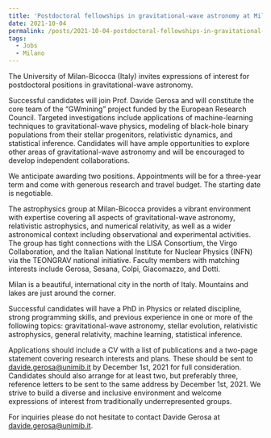```yaml
---
title: 'Postdoctoral fellowships in gravitational-wave astronomy at Milan-Bicocca (Italy)'
date: 2021-10-04
permalink: /posts/2021-10-04-postdoctoral-fellowships-in-gravitational-wave-astronomy-at-milan-bicocca-italy
tags:
  - Jobs
  - Milano
---
```


The University of Milan-Bicocca (Italy) invites expressions of interest for postdoctoral positions in gravitational-wave astronomy.

Successful candidates will join Prof. Davide Gerosa and will constitute the core team of the “GWmining” project funded by the European Research Council. Targeted investigations include applications of machine-learning techniques to gravitational-wave physics, modeling of black-hole binary populations from their stellar progenitors, relativistic dynamics, and statistical inference. Candidates will have ample opportunities to explore other areas of gravitational-wave astronomy and will be encouraged to develop independent collaborations.

We anticipate awarding two positions. Appointments will be for a three-year term and come with generous research and travel budget. The starting date is negotiable.

The astrophysics group at Milan-Bicocca provides a vibrant environment with expertise covering all aspects of gravitational-wave astronomy, relativistic astrophysics, and numerical relativity, as well as a wider astronomical context including observational and experimental activities. The group has tight connections with the LISA Consortium, the Virgo Collaboration, and the Italian National Institute for Nuclear Physics (INFN) via the TEONGRAV national initiative. Faculty members with matching interests include Gerosa, Sesana, Colpi, Giacomazzo, and Dotti.

Milan is a beautiful, international city in the north of Italy. Mountains and lakes are just around the corner.

Successful candidates will have a PhD in Physics or related discipline, strong programming skills, and previous experience in one or more of the following topics: gravitational-wave astronomy, stellar evolution, relativistic astrophysics, general relativity, machine learning, statistical inference.

Applications should include a CV with a list of publications and a two-page statement covering research interests and plans. These should be sent to [davide.gerosa@unimib.it](<mailto:davide.gerosa@unimib.it>) by December 1st, 2021 for full consideration. Candidates should also arrange for at least two, but preferably three, reference letters to be sent to the same address by December 1st, 2021. We strive to build a diverse and inclusive environment and welcome expressions of interest from traditionally underrepresented groups.

For inquiries please do not hesitate to contact Davide Gerosa at [davide.gerosa@unimib.it](<mailto:davide.gerosa@unimib.it>).

